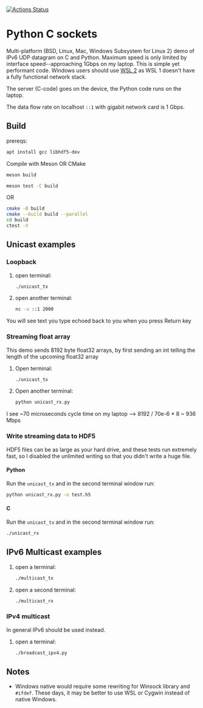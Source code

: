 [![Actions Status](https://github.com/scivision/python_c_sockets/workflows/ci/badge.svg)](https://github.com/scivision/python_c_sockets/actions)


# Python C sockets

Multi-platform (BSD, Linux, Mac, Windows Subsystem for Linux 2) demo of IPv6 UDP datagram on C and Python.
Maximum speed is only limited by interface speed--approaching 1Gbps on my laptop.
This is simple yet performant code.
Windows users should use
[WSL 2](https://docs.microsoft.com/en-us/windows/wsl/wsl2-install)
as WSL 1 doesn't have a fully functional network stack.

The server (C-code) goes on the device, the Python code runs on the laptop.

The data flow rate on localhost `::1` with gigabit network card is 1 Gbps.

## Build

prereqs:

```sh
apt install gcc libhdf5-dev
```

Compile with Meson OR CMake
```sh
meson build

meson test -C build
```

OR

```sh
cmake -B build
cmake --build build --parallel
cd build
ctest -V
```

## Unicast examples

### Loopback

1. open terminal:
   ```sh
   ./unicast_tx
   ```
2. open another terminal:
   ```sh
   nc -u ::1 2000
   ```

You will see text you type echoed back to you when you press Return key

### Streaming float array

This demo sends 8192 byte float32 arrays, by first sending an int
telling the length of the upcoming float32 array

1. Open terminal:
   ```sh
   ./unicast_tx
   ```
2. Open another terminal:
   ```sh
   python unicast_rx.py
   ```
I see ~70 microseconds cycle time on my laptop --> 8192 / 70e-6 * 8
~ 936 Mbps

### Write streaming data to HDF5

HDF5 files can be as large as your hard drive, and these tests run
extremely fast, so I disabled the unlimited writing so that you didn\'t
write a huge file.

#### Python

Run the `unicast_tx` and in the second terminal window run:
```sh
python unicast_rx.py -o test.h5
```

#### C

Run the `unicast_tx` and in the second terminal window run:
```sh
./unicast_rx
```

## IPv6 Multicast examples

1. open a terminal:
   ```sh
   ./multicast_tx
   ```
2. open a second terminal:
   ```sh
   ./multicast_rx
   ```

### IPv4 multicast
In general IPv6 should be used instead.

1. open a terminal:
   ```sh
   ./broadcast_ipv4.py
   ```


## Notes

* Windows native would require some rewriting for Winsock library and `#ifdef`. These days, it may be better to use WSL or Cygwin instead of native Windows.
